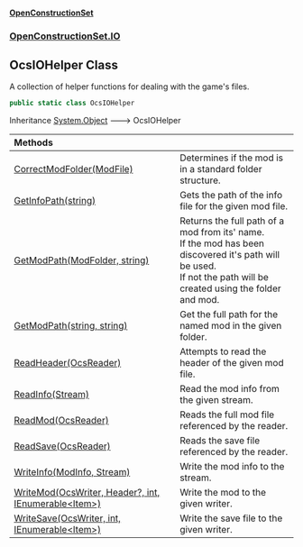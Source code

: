 #### [OpenConstructionSet](index.md 'index')
### [OpenConstructionSet.IO](index.md#OpenConstructionSet_IO 'OpenConstructionSet.IO')
## OcsIOHelper Class
A collection of helper functions for dealing with the game's files.  
```csharp
public static class OcsIOHelper
```

Inheritance [System.Object](https://docs.microsoft.com/en-us/dotnet/api/System.Object 'System.Object') &#129106; OcsIOHelper  

| Methods | |
| :--- | :--- |
| [CorrectModFolder(ModFile)](45ns+Q9U8jvNplJKxZEB8Q.md 'OpenConstructionSet.IO.OcsIOHelper.CorrectModFolder(OpenConstructionSet.Models.ModFile)') | Determines if the mod is in a standard folder structure. <br/> |
| [GetInfoPath(string)](uI2pxX0pLYXufElLQ0cW6A.md 'OpenConstructionSet.IO.OcsIOHelper.GetInfoPath(string)') | Gets the path of the info file for the given mod file.<br/> |
| [GetModPath(ModFolder, string)](4uitjlKofApGjjoUerPTdw.md 'OpenConstructionSet.IO.OcsIOHelper.GetModPath(OpenConstructionSet.Models.ModFolder, string)') | Returns the full path of a mod from its' name.<br/>If the mod has been discovered it's path will be used.<br/>If not the path will be created using the folder and mod.<br/> |
| [GetModPath(string, string)](f+sS4VijUZm2kWsQBzWMow.md 'OpenConstructionSet.IO.OcsIOHelper.GetModPath(string, string)') | Get the full path for the named mod in the given folder.<br/> |
| [ReadHeader(OcsReader)](TQkzQ3fXBIvcySPJLlnEXw.md 'OpenConstructionSet.IO.OcsIOHelper.ReadHeader(OpenConstructionSet.IO.OcsReader)') | Attempts to read the header of the given mod file.<br/> |
| [ReadInfo(Stream)](_Y0wDj1uoe356+GxXVrTTA.md 'OpenConstructionSet.IO.OcsIOHelper.ReadInfo(System.IO.Stream)') | Read the mod info from the given stream.<br/> |
| [ReadMod(OcsReader)](e9zxE+pkCrxHr+bI4ek6fg.md 'OpenConstructionSet.IO.OcsIOHelper.ReadMod(OpenConstructionSet.IO.OcsReader)') | Reads the full mod file referenced by the reader.<br/> |
| [ReadSave(OcsReader)](xyuwoD6FaCz2CpyEXtg4xg.md 'OpenConstructionSet.IO.OcsIOHelper.ReadSave(OpenConstructionSet.IO.OcsReader)') | Reads the save file referenced by the reader.<br/> |
| [WriteInfo(ModInfo, Stream)](F2aMU9oHubnNrj9q5GSd_A.md 'OpenConstructionSet.IO.OcsIOHelper.WriteInfo(OpenConstructionSet.Models.ModInfo, System.IO.Stream)') | Write the mod info to the stream.<br/> |
| [WriteMod(OcsWriter, Header?, int, IEnumerable&lt;Item&gt;)](RR6JNR32d9+MQM4+7HPODg.md 'OpenConstructionSet.IO.OcsIOHelper.WriteMod(OpenConstructionSet.IO.OcsWriter, OpenConstructionSet.Models.Header?, int, System.Collections.Generic.IEnumerable&lt;OpenConstructionSet.Models.Item&gt;)') | Write the mod to the given writer.<br/> |
| [WriteSave(OcsWriter, int, IEnumerable&lt;Item&gt;)](IHSGoidplaYFCwT020xPoQ.md 'OpenConstructionSet.IO.OcsIOHelper.WriteSave(OpenConstructionSet.IO.OcsWriter, int, System.Collections.Generic.IEnumerable&lt;OpenConstructionSet.Models.Item&gt;)') | Write the save file to the given writer.<br/> |
